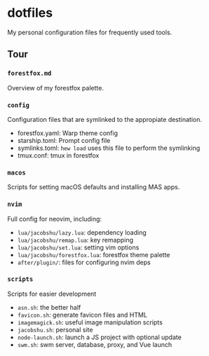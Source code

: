 # dotfiles

My personal configuration files for frequently used tools. 

## Tour

### `forestfox.md`

Overview of my forestfox palette. 

### `config`

Configuration files that are symlinked to the appropiate destination.

- forestfox.yaml: Warp theme config
- starship.toml: Prompt config file
- symlinks.toml: `hew load` uses this file to perform the symlinking
- tmux.conf: tmux in forestfox

### `macos`

Scripts for setting macOS defaults and installing MAS apps.

### `nvim`

Full config for neovim, including:
- `lua/jacobshu/lazy.lua`: dependency loading
- `lua/jacobshu/remap.lua`: key remapping
- `lua/jacobshu/set.lua`: setting vim options
- `lua/jacobshu/forestfox.lua`: forestfox theme palette 
- `after/plugin/`: files for configuring nvim deps

### `scripts`

Scripts for easier development
- `asn.sh`: the better half
- `favicon.sh`: generate favicon files and HTML 
- `imagemagick.sh`: useful image manipulation scripts
- `jacobshu.sh`: personal site
- `node-launch.sh`: launch a JS project with optional update
- `swm.sh`: swm server, database, proxy, and Vue launch
